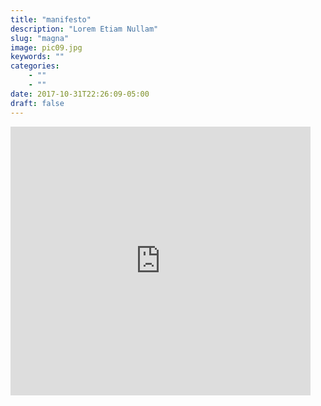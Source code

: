```yaml
---
title: "manifesto"
description: "Lorem Etiam Nullam"
slug: "magna"
image: pic09.jpg
keywords: ""
categories: 
    - ""
    - ""
date: 2017-10-31T22:26:09-05:00
draft: false
---
```


<iframe src="https://archive.org/stream/SocialMediaSquadManifestoENVersionV1.0?ui=embed" width="480" height="430" frameborder="0" webkitallowfullscreen="true" mozallowfullscreen="true" allowfullscreen></iframe>

